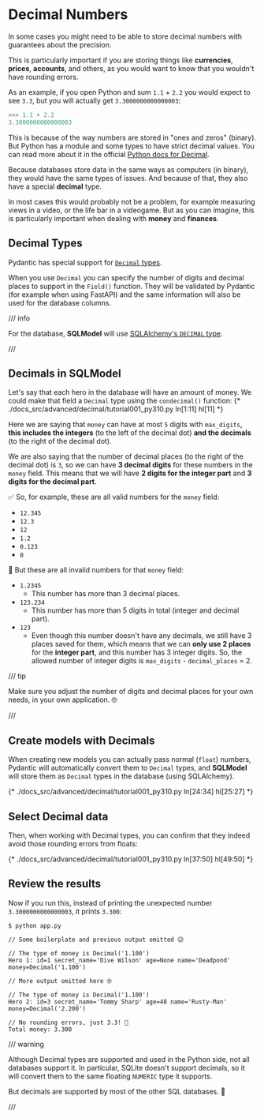 # Decimal Numbers

In some cases you might need to be able to store decimal numbers with guarantees about the precision.

This is particularly important if you are storing things like **currencies**, **prices**, **accounts**, and others, as you would want to know that you wouldn't have rounding errors.

As an example, if you open Python and sum `1.1` + `2.2` you would expect to see `3.3`, but you will actually get `3.3000000000000003`:

```Python
>>> 1.1 + 2.2
3.3000000000000003
```

This is because of the way numbers are stored in "ones and zeros" (binary). But Python has a module and some types to have strict decimal values. You can read more about it in the official <a href="https://docs.python.org/3/library/decimal.html" class="external-link" target="_blank">Python docs for Decimal</a>.

Because databases store data in the same ways as computers (in binary), they would have the same types of issues. And because of that, they also have a special **decimal** type.

In most cases this would probably not be a problem, for example measuring views in a video, or the life bar in a videogame. But as you can imagine, this is particularly important when dealing with **money** and **finances**.

## Decimal Types

Pydantic has special support for <a href="https://docs.pydantic.dev/latest/api/standard_library_types/#decimaldecimal" class="external-link" target="_blank">`Decimal` types</a>.

When you use `Decimal` you can specify the number of digits and decimal places to support in the `Field()` function. They will be validated by Pydantic (for example when using FastAPI) and the same information will also be used for the database columns.

/// info

For the database, **SQLModel** will use <a href="https://docs.sqlalchemy.org/en/20/core/type_basics.html#sqlalchemy.types.DECIMAL" class="external-link" target="_blank">SQLAlchemy's `DECIMAL` type</a>.

///

## Decimals in SQLModel

Let's say that each hero in the database will have an amount of money. We could make that field a `Decimal` type using the `condecimal()` function:
{* ./docs_src/advanced/decimal/tutorial001_py310.py ln[1:11] hl[11] *}

Here we are saying that `money` can have at most `5` digits with `max_digits`, **this includes the integers** (to the left of the decimal dot) **and the decimals** (to the right of the decimal dot).

We are also saying that the number of decimal places (to the right of the decimal dot) is `3`, so we can have **3 decimal digits** for these numbers in the `money` field. This means that we will have **2 digits for the integer part** and **3 digits for the decimal part**.

✅ So, for example, these are all valid numbers for the `money` field:

* `12.345`
* `12.3`
* `12`
* `1.2`
* `0.123`
* `0`

🚫 But these are all invalid numbers for that `money` field:

* `1.2345`
  * This number has more than 3 decimal places.
* `123.234`
  * This number has more than 5 digits in total (integer and decimal part).
* `123`
  * Even though this number doesn't have any decimals, we still have 3 places saved for them, which means that we can **only use 2 places** for the **integer part**, and this number has 3 integer digits. So, the allowed number of integer digits is `max_digits` - `decimal_places` = 2.

/// tip

Make sure you adjust the number of digits and decimal places for your own needs, in your own application. 🤓

///

## Create models with Decimals

When creating new models you can actually pass normal (`float`) numbers, Pydantic will automatically convert them to `Decimal` types, and **SQLModel** will store them as `Decimal` types in the database (using SQLAlchemy).

{* ./docs_src/advanced/decimal/tutorial001_py310.py ln[24:34] hl[25:27] *}

## Select Decimal data

Then, when working with Decimal types, you can confirm that they indeed avoid those rounding errors from floats:

{* ./docs_src/advanced/decimal/tutorial001_py310.py ln[37:50] hl[49:50] *}

## Review the results

Now if you run this, instead of printing the unexpected number `3.3000000000000003`, it prints `3.300`:

<div class="termy">

```console
$ python app.py

// Some boilerplate and previous output omitted 😉

// The type of money is Decimal('1.100')
Hero 1: id=1 secret_name='Dive Wilson' age=None name='Deadpond' money=Decimal('1.100')

// More output omitted here 🤓

// The type of money is Decimal('1.100')
Hero 2: id=3 secret_name='Tommy Sharp' age=48 name='Rusty-Man' money=Decimal('2.200')

// No rounding errors, just 3.3! 🎉
Total money: 3.300
```

</div>

/// warning

Although Decimal types are supported and used in the Python side, not all databases support it. In particular, SQLite doesn't support decimals, so it will convert them to the same floating `NUMERIC` type it supports.

But decimals are supported by most of the other SQL databases. 🎉

///
